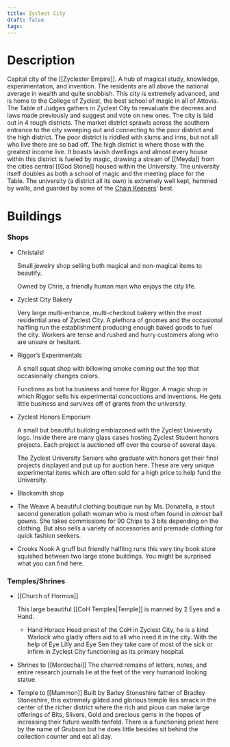 ```yaml
---
title: Zyclest City
draft: false
tags:
---
```

# Description

Capital city of the [[Zyclester Empire]]. A hub of magical study, knowledge, experimentation, and invention. The residents are all above the national average in wealth and quite snobbish. This city is extremely advanced, and is home to the College of Zyclest, the best school of magic in all of Attovia. The Table of Judges gathers in Zyclest City to reevaluate the decrees and laws made previously and suggest and vote on new ones. The city is laid out in 4 rough districts. The market district sprawls across the southern entrance to the city sweeping out and connecting to the poor district and the high district. The poor district is riddled with slums and inns, but not all who live there are so bad off. The high district is where those with the greatest income live. It boasts lavish dwellings and almost every house within this district is fueled by magic, drawing a stream of [[Meyda]] from the cities central [[God Stone]] housed within the University. The university itself doubles as both a school of magic and the meeting place for the Table. The university (a district all its own) is extremely well kept, hemmed by walls, and guarded by some of the [Chain Keepers](Chain%20Keepers.md)' best.

# Buildings

### Shops

- Christals!
    
    Small jewelry shop selling both magical and non-magical items to beautify.
    
    Owned by Chris, a friendly human man who enjoys the city life.
    
- Zyclest City Bakery
    
    Very large multi-entrance, multi-checkout bakery within the most residential area of Zyclest City. A plethora of gnomes and the occasional halfling run the establishment producing enough baked goods to fuel the city. Workers are tense and rushed and hurry customers along who are unsure or hesitant.
    
- Riggor’s Experimentals
    
    A small squat shop with billowing smoke coming out the top that occasionally changes colors.
    
    Functions as bot ha business and home for Riggor. A magic shop in which Riggor sells his experimental concoctions and inventions. He gets little business and survives off of grants from the university.
    
- Zyclest Honors Emporium
    
    A small but beautiful building emblazoned with the Zyclest University logo. Inside there are many glass cases hosting Zyclest Student honors projects. Each project is auctioned off over the course of several days.
    
    The Zyclest University Seniors who graduate with honors get their final projects displayed and put up for auction here. These are very unique experimental items which are often sold for a high price to help fund the University.
    
- Blacksmith shop
- The Weave
	A beautiful clothing boutique run by Ms. Donatella, a stout second generation goliath woman who is most often found in *almost* ball gowns. She takes commissions for 90 Chips to 3 bits depending on the clothing. But also sells a variety of accessories and premade clothing for quick fashion seekers.
- Crooks Nook
	A gruff but friendly halfling runs this very tiny book store squished between two large stone buildings. You might be surprised what you can find here.

### Temples/Shrines

- [[Church of Hormus]]
    
    This large beautiful [[CoH Temples|Temple]] is manned by 2 Eyes and a Hand.
	- Hand Horace
		Head priest of the CoH in Zyclest City, he is a kind Warlock who gladly offers aid to all who need it in the city. With the help of Eye Lilly and Eye Sen they take care of most of the sick or infirm in Zyclest City functioning as its primary hospital.
- Shrines to [[Mordechai]]
	The charred remains of letters, notes, and entire research journals lie at the feet of the very humanoid looking statue.
- Temple to [[Mammon]]
	Built by Barley Stoneshire father of Bradley Stoneshire, this extremely gilded and glorious temple lies smack in the center of the richer district where the rich and pious can make large offerings of Bits, Slivers, Gold and precious gems in the hopes of increasing their future wealth tenfold. There is a functioning priest here by the name of Grubson but he does little besides sit behind the collection counter and eat all day.